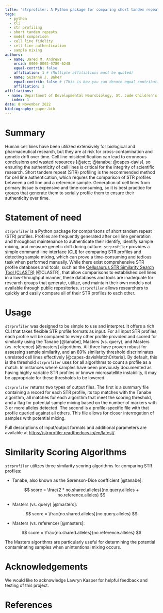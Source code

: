 ```yaml
---
title: 'strprofiler: A Python package for comparing short tandem repeat profiles'
tags:
  - python
  - cli
  - str profiling
  - short tandem repeats
  - model comparison
  - cell line fidelity
  - cell line authentication
  - sample mixing
authors:
  - name: Jared M. Andrews
    orcid: 0000-0002-0780-6248
    equal-contrib: false
    affiliation: 1 # (Multiple affiliations must be quoted)
  - name: Suzanne J. Baker
    equal-contrib: false # (This is how you can denote equal contributions between multiple authors)
    affiliation: 1
affiliations:
 - name: Department of Developmental Neurobiology, St. Jude Children's Research Hospital, USA
   index: 1
date: 8 November 2022
bibliography: paper.bib
---
```


# Summary

Human cell lines have been utilized extensively for biological and pharmaceutical research, but they are at risk for cross-contamination and genetic drift over time.
Cell line misidentification can lead to erroneous conclusions and wasted resources [@atcc; @tanabe; @capes-davis], so ensuring the authenticity of cell lines is critical for the integrity of scientific research.
Short tandem repeat (STR) profiling is the recommended method for cell line authentication, which requres the comparison of STR profiles between a cell line and a reference sample.
Generation of cell lines from primary tissue is expensive and time-consuming, so it is best practice for groups that generate them to serially profile them to ensure their authenticity over time.

# Statement of need

`strprofiler` is a Python package for comparisons of short tandem repeat (STR) profiles. 
Profiles are frequently generated after cell line generation and throughout maintenance to authenticate their identify, identify sample mixing, and measure genetic drift during culture. 
`strprofiler` provides a simple command line interface (CLI) for comparing STR profiles and detecting sample mixing, which can prove a time-consuming and tedious task when performed manually.
While there exist comprehensive STR profile databases and tools, such as the [Cellusaurus STR Similarity Search Tool (CLASTR)](https://www.cellosaurus.org/str-search/) [@CLASTR], that allow comparisons to established cell lines in a low-throughput manner, these databases and tools are inadequate for research groups that generate, utilize, and maintain their own models not available through public repositories. 
`strprofiler` allows researchers to quickly and easily compare all of their STR profiles to each other.

# Usage

`strprofiler` was designed to be simple to use and interpret. 
It offers a rich CLI that takes flexible STR profile formats as input. 
For all input STR profiles, each profile will be compared to every other profile provided and scored for similarity using the Tanabe [@tanabe], Masters (vs. query), and Masters (vs. reference) [@masters] algorithms. 
All three have proven robust for assessing sample similarity, and an 80% similarity threshold discriminates unrelated cell lines effectively [@capes-davisMatchCriteria]. 
By default, this is the threshold `strprofiler` uses for all algorithms to count a profile as a match. 
In instances where samples have been previously documented as having highly variable STR profiles or known microsatellite instability, it may be appropriate for these thresholds to be lowered.

`strprofiler` returns two types of output files. 
The first is a summary file containing a record for each STR profile, its top matches with the Tanabe algorithm, all matches for each algorithm that meet the scoring threshold, and a flag for potential sample mixing based on the number of markers with 3 or more alleles detected.
The second is a profile-specific file with that profile queried against all others. 
This file allows for closer interrogation of samples with potential mixing.

Full descriptions of input/output formats and additional parameters are available at https://strprofiler.readthedocs.io/en/latest/.

# Similarity Scoring Algorithms

`strprofiler` utilizes three similarity scoring algorithms for comparing STR profiles:

 - Tanabe, also known as the Sørenson-Dice coefficient [@tanabe]:

$$ score = \frac{2 * no.shared.alleles}{no.query.alleles + no.reference.alleles} $$

 - Masters (vs. query) [@masters]: 

$$ score = \frac{no.shared.alleles}{no.query.alleles} $$

 - Masters (vs. reference) [@masters]: 

$$ score = \frac{no.shared.alleles}{no.reference.alleles} $$

The Masters algorithms are particularly useful for determining the potential contaminating samples when unintentional mixing occurs.


# Acknowledgements

We would like to acknowledge Lawryn Kasper for helpful feedback and testing of this project.

# References